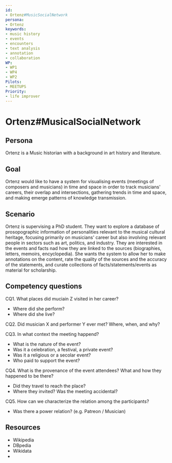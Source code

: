 ```yaml
---
id:
- Ortenz#MusicSocialNetwork
persona:
- Ortenz
keywords:
- music history
- events
- encounters
- text analysis
- annotation
- collaboration
WP:
- WP1
- WP4
- WP2
Pilots:
- MEETUPS
Priority:
- life improver
---
```

# Ortenz#MusicalSocialNetwork

## Persona

Ortenz is a Music historian with a background in art history and literature.

## Goal

Ortenz would like to have a system for visualising events (meetings of composers and musicians) in time and space in 
order to track musicians' careers, their overlap and intersections, gathering trends in time and space, and making 
emerge patterns of knowledge transmission.

## Scenario  

Ortenz is supervising a PhD student.
They want to explore a database of prosopographic information of personalities relevant to the musical cultural heritage, focusing primarily on
musicians' career but also involving relevant people in sectors such as art, politics, and industry.
They are interested in the events and facts nad how they are linked to the sources (biographies, letters, memoirs, encyclopedia).
She wants the system to allow her to make annotations on the content, rate the quality of the sources and the accuracy of the statements,
and curate collections of facts/statements/events as material for scholarship.

## Competency questions

CQ1. What places did muciain Z visited in her career?

* Where did she perform?
* Where did she live?

CQ2. Did musician X and performer Y ever met? Where, when, and why?

CQ3. In what context the meeting happend? 

* What is the nature of the event? 
* Was it a celebration, a festival, a private event?
* Was it a religious or a secolar event?
* Who paid to support the event?

CQ4. What is the provenance of the event attendees? What and how they happened to be there?

* Did they travel to reach the place?
* Where they invited? Was the meeting accidental?

CQ5. How can we characterize the relation among the participants?

* Was there a power relation? (e.g. Patreon / Musician)



## Resources
- Wikipedia
- DBpedia
- Wikidata
- 
